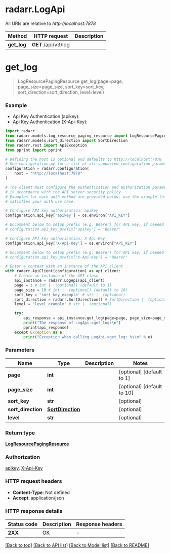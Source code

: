 # radarr.LogApi

All URIs are relative to *http://localhost:7878*

Method | HTTP request | Description
------------- | ------------- | -------------
[**get_log**](LogApi.md#get_log) | **GET** /api/v3/log | 


# **get_log**
> LogResourcePagingResource get_log(page=page, page_size=page_size, sort_key=sort_key, sort_direction=sort_direction, level=level)



### Example

* Api Key Authentication (apikey):
* Api Key Authentication (X-Api-Key):

```python
import radarr
from radarr.models.log_resource_paging_resource import LogResourcePagingResource
from radarr.models.sort_direction import SortDirection
from radarr.rest import ApiException
from pprint import pprint

# Defining the host is optional and defaults to http://localhost:7878
# See configuration.py for a list of all supported configuration parameters.
configuration = radarr.Configuration(
    host = "http://localhost:7878"
)

# The client must configure the authentication and authorization parameters
# in accordance with the API server security policy.
# Examples for each auth method are provided below, use the example that
# satisfies your auth use case.

# Configure API key authorization: apikey
configuration.api_key['apikey'] = os.environ["API_KEY"]

# Uncomment below to setup prefix (e.g. Bearer) for API key, if needed
# configuration.api_key_prefix['apikey'] = 'Bearer'

# Configure API key authorization: X-Api-Key
configuration.api_key['X-Api-Key'] = os.environ["API_KEY"]

# Uncomment below to setup prefix (e.g. Bearer) for API key, if needed
# configuration.api_key_prefix['X-Api-Key'] = 'Bearer'

# Enter a context with an instance of the API client
with radarr.ApiClient(configuration) as api_client:
    # Create an instance of the API class
    api_instance = radarr.LogApi(api_client)
    page = 1 # int |  (optional) (default to 1)
    page_size = 10 # int |  (optional) (default to 10)
    sort_key = 'sort_key_example' # str |  (optional)
    sort_direction = radarr.SortDirection() # SortDirection |  (optional)
    level = 'level_example' # str |  (optional)

    try:
        api_response = api_instance.get_log(page=page, page_size=page_size, sort_key=sort_key, sort_direction=sort_direction, level=level)
        print("The response of LogApi->get_log:\n")
        pprint(api_response)
    except Exception as e:
        print("Exception when calling LogApi->get_log: %s\n" % e)
```



### Parameters


Name | Type | Description  | Notes
------------- | ------------- | ------------- | -------------
 **page** | **int**|  | [optional] [default to 1]
 **page_size** | **int**|  | [optional] [default to 10]
 **sort_key** | **str**|  | [optional] 
 **sort_direction** | [**SortDirection**](.md)|  | [optional] 
 **level** | **str**|  | [optional] 

### Return type

[**LogResourcePagingResource**](LogResourcePagingResource.md)

### Authorization

[apikey](../README.md#apikey), [X-Api-Key](../README.md#X-Api-Key)

### HTTP request headers

 - **Content-Type**: Not defined
 - **Accept**: application/json

### HTTP response details

| Status code | Description | Response headers |
|-------------|-------------|------------------|
**2XX** | OK |  -  |

[[Back to top]](#) [[Back to API list]](../README.md#documentation-for-api-endpoints) [[Back to Model list]](../README.md#documentation-for-models) [[Back to README]](../README.md)

